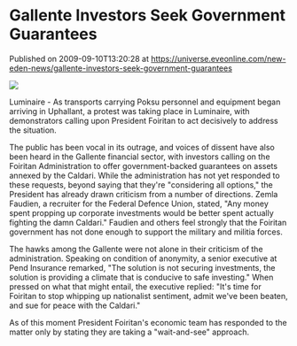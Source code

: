 # Gallente Investors Seek Government Guarantees
Published on 2009-09-10T13:20:28 at https://universe.eveonline.com/new-eden-news/gallente-investors-seek-government-guarantees

![](http://www.eve-mercury.net/images/mercurybanner.png)  
  
Luminaire - As transports carrying Poksu personnel and equipment began arriving in Uphallant, a protest was taking place in Luminaire, with demonstrators calling upon President Foiritan to act decisively to address the situation.

The public has been vocal in its outrage, and voices of dissent have also been heard in the Gallente financial sector, with investors calling on the Foiritan Administration to offer government-backed guarantees on assets annexed by the Caldari. While the administration has not yet responded to these requests, beyond saying that they're "considering all options," the President has already drawn criticism from a number of directions. Zemla Faudien, a recruiter for the Federal Defence Union, stated, "Any money spent propping up corporate investments would be better spent actually fighting the damn Caldari." Faudien and others feel strongly that the Foiritan government has not done enough to support the military and militia forces.

The hawks among the Gallente were not alone in their criticism of the administration. Speaking on condition of anonymity, a senior executive at Pend Insurance remarked, "The solution is not securing investments, the solution is providing a climate that is conducive to safe investing." When pressed on what that might entail, the executive replied: "It's time for Foiritan to stop whipping up nationalist sentiment, admit we've been beaten, and sue for peace with the Caldari."

As of this moment President Foiritan's economic team has responded to the matter only by stating they are taking a "wait-and-see" approach.
